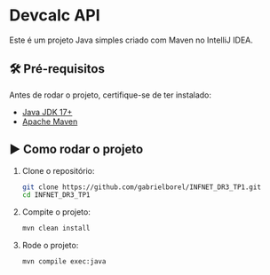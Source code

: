 # Devcalc API

Este é um projeto Java simples criado com Maven no IntelliJ IDEA.

## 🛠️ Pré-requisitos

Antes de rodar o projeto, certifique-se de ter instalado:

- [Java JDK 17+](https://www.oracle.com/java/technologies/javase/jdk17-archive-downloads.html)
- [Apache Maven](https://maven.apache.org/install.html)

## ▶️ Como rodar o projeto

1. Clone o repositório:

   ```bash
   git clone https://github.com/gabrielborel/INFNET_DR3_TP1.git
   cd INFNET_DR3_TP1

2. Compite o projeto:
   
   ````bash
   mvn clean install

3. Rode o projeto:

   ````bash
   mvn compile exec:java